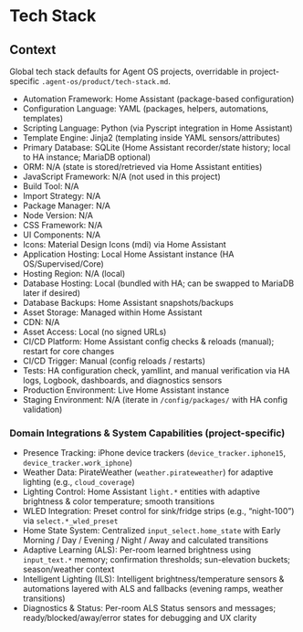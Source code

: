 # Tech Stack

## Context

Global tech stack defaults for Agent OS projects, overridable in project-specific `.agent-os/product/tech-stack.md`.

- Automation Framework: Home Assistant (package-based configuration)
- Configuration Language: YAML (packages, helpers, automations, templates)
- Scripting Language: Python (via Pyscript integration in Home Assistant)
- Template Engine: Jinja2 (templating inside YAML sensors/attributes)
- Primary Database: SQLite (Home Assistant recorder/state history; local to HA instance; MariaDB optional)
- ORM: N/A (state is stored/retrieved via Home Assistant entities)
- JavaScript Framework: N/A (not used in this project)
- Build Tool: N/A
- Import Strategy: N/A
- Package Manager: N/A
- Node Version: N/A
- CSS Framework: N/A
- UI Components: N/A
- Icons: Material Design Icons (mdi) via Home Assistant
- Application Hosting: Local Home Assistant instance (HA OS/Supervised/Core)
- Hosting Region: N/A (local)
- Database Hosting: Local (bundled with HA; can be swapped to MariaDB later if desired)
- Database Backups: Home Assistant snapshots/backups
- Asset Storage: Managed within Home Assistant
- CDN: N/A
- Asset Access: Local (no signed URLs)
- CI/CD Platform: Home Assistant config checks & reloads (manual); restart for core changes
- CI/CD Trigger: Manual (config reloads / restarts)
- Tests: HA configuration check, yamllint, and manual verification via HA logs, Logbook, dashboards, and diagnostics sensors
- Production Environment: Live Home Assistant instance
- Staging Environment: N/A (iterate in `/config/packages/` with HA config validation)

### Domain Integrations & System Capabilities (project-specific)

- Presence Tracking: iPhone device trackers (`device_tracker.iphone15`, `device_tracker.work_iphone`)
- Weather Data: PirateWeather (`weather.pirateweather`) for adaptive lighting (e.g., `cloud_coverage`)
- Lighting Control: Home Assistant `light.*` entities with adaptive brightness & color temperature; smooth transitions
- WLED Integration: Preset control for sink/fridge strips (e.g., “night-100”) via `select.*_wled_preset`
- Home State System: Centralized `input_select.home_state` with Early Morning / Day / Evening / Night / Away and calculated transitions
- Adaptive Learning (ALS): Per-room learned brightness using `input_text.*` memory; confirmation thresholds; sun-elevation buckets; season/weather context
- Intelligent Lighting (ILS): Intelligent brightness/temperature sensors & automations layered with ALS and fallbacks (evening ramps, weather transitions)
- Diagnostics & Status: Per-room ALS Status sensors and messages; ready/blocked/away/error states for debugging and UX clarity